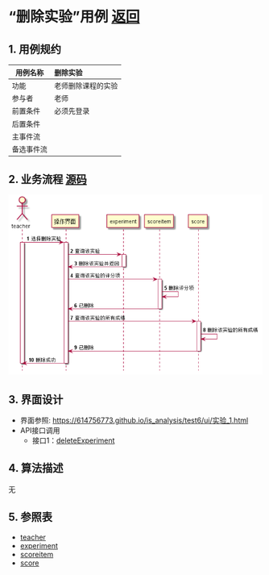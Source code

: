 ﻿﻿<!-- markdownlint-disable MD033-->
<!-- 禁止MD033类型的警告 https://www.npmjs.com/package/markdownlint -->

# “删除实验”用例 [返回](../README.md)
## 1. 用例规约

|用例名称|删除实验|
|-------|:-------------|
|功能|老师删除课程的实验|
|参与者|老师|
|前置条件|必须先登录|
|后置条件| |
|主事件流| |
|备选事件流| |

## 2. 业务流程 [源码](../src/删除实验.puml)
![老师查看成绩](../picture/删除实验.png)

## 3. 界面设计
- 界面参照: https://614756773.github.io/is_analysis/test6/ui/实验_1.html
- API接口调用
    - 接口1：[deleteExperiment](../接口/deleteExperiment.md)

## 4. 算法描述
无

## 5. 参照表
- [teacher](../数据库设计.md/#teacher)
- [experiment](../数据库设计.md/#experiment)
- [scoreitem](../数据库设计.md/#scoreitem)
- [score](../数据库设计.md/#score)